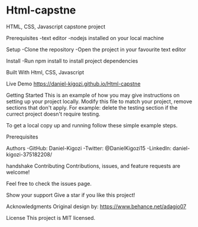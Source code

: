 # Html-capstne
HTML, CSS, Javascript capstone project

Prerequisites
-text editor -nodejs installed on your local machine 

Setup
-Clone the repository -Open the project in your favourite text editor

Install
-Run npm install to install project dependencies

Built With
Html,
CSS,
Javascript


Live Demo
https://daniel-kigozi.github.io/Html-capstne

Getting Started
This is an example of how you may give instructions on setting up your project locally. Modify this file to match your project, remove sections that don't apply. For example: delete the testing section if the currect project doesn't require testing.

To get a local copy up and running follow these simple example steps.

Prerequisites


Authors
-GitHub: Daniel-Kigozi 
-Twitter: @DanielKigozi15 
-LinkedIn: daniel-kigozi-375182208/

handshake Contributing
Contributions, issues, and feature requests are welcome!

Feel free to check the issues page.

Show your support
Give a star if you like this project!

Acknowledgments
Original design by: https://www.behance.net/adagio07

License
This project is MIT licensed.
